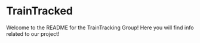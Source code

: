# TrainTracked
<html>
<body>
    Welcome to the README for the TrainTracking Group! 
    Here you will find info related to our project!
</body>
</html>
